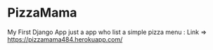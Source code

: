 # PizzaMama
My First Django App just a app who list a simple pizza menu  : 
Link => https://pizzamama484.herokuapp.com/  
